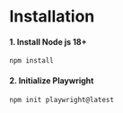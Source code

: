 # Installation
#### 1. Install Node js 18+
`npm install`

#### 2. Initialize Playwright
`npm init playwright@latest`
